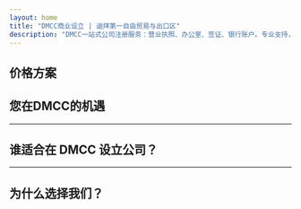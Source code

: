 ```yaml
---
layout: home
title: "DMCC商业设立 | 迪拜第一自由贸易与出口区"
description: "DMCC一站式公司注册服务：营业执照、办公室、签证、银行账户。专业支持，保证成功。"
---
```


<!-- text="专注发展 — 让iMind处理语言问题。" -->
<!-- text="传统课堂需要数年时间；iMind今天就能实现各种语言的实时理解。" -->
<!-- text="投资增长，而不是翻译难题。iMind为您创新提供翻译服务。" -->
<!-- <AuthButton text="体验在线演示 →" buttonClass="brand"/> -->

<HeroSection
title="**DMCC**自由区商业注册"
text="为贸易、物流、商品和国际商务运营提供一站式解决方案">

</HeroSection>

## 价格方案

<PricingPlans :plans="[
  {
    title: '直接在DMCC订购服务',
    details: '**29 205** AED  **17** 天',
    items: [
      '无中介直接访问',
      '无额外费用',
      '无佣金'
    ],
    linkText: '直接订购',
    linkHref: '/guide/use-cases#negotiations',
    bullet: '💬'
  },
  {
    title: '选择我们的**标准**方案获得专业指导',
    details: '**36 555** AED  **17** 天',
    items: [
      '节省时间',
      '可预测的结果',
      '个人专家协助',
      '商务级服务地点接送',
      '最少参与要求'
    ],
    linkText: '向专家订购',
    linkHref: '/guide/use-cases#operations',
    bullet: '⚡︎'
  },
  {
    title: '选择我们的**高端**方案获得**顶级**专家指导',
    details: '**42 055** AED  **15** 天',
    items: [
      '一人VIP机场接待',
      '高端机场-酒店-机场接送服务',
      '加急VIP程序',
      '保证结果',
      '24/7专属专家服务',
      '高端服务地点接送',
      '最少参与要求'
    ],
    linkText: '向专家订购',
    linkHref: '/guide/use-cases#operations',
    bullet: '💰'
  }
]" />

## 您在DMCC的机遇

<FeatureBlock :card="{
  title: 'DMCC公司全方位成立服务',
  details: '从许可证到签证和银行账户 — 我们为您处理整个流程。',
  items: [
    '⚡︎ 贸易、服务或咨询许可证在5-7个工作日内发放。',
    '✧ JLT（朱美拉湖塔）的办公空间或灵活办公桌。',
    '✧ 为企业主和员工提供UAE居留签证（2年有效期）。',
    '✧ 协助在UAE开设公司银行账户。',
  ],
  link: '/guide/dmcc-setup-process',
  src: {
    light: '/content/iStock-1366951573.jpg',
    dark: '/content/iStock-1366951573.jpg',
  },
  inversion: false
}" />

<FeatureBlock :card="{
  title: 'DMCC为何成为全球贸易首选',
  details: '一个享有良好国际声誉的自贸区，受到欧盟、美国和亚洲合作伙伴的信赖。',
  items: [
    '⚡︎ 强大的商业形象：DMCC是贸易公司的首选。',
    '✧ 100%外资所有权 — 无需本地合作伙伴。',
    '✧ 简化的出口程序、认证和物流支持。',
    '✧ 广泛的许可证范围 — 从黄金贸易到IT服务。',
  ],
  link: '/guide/why-dmcc',
  src: {
    light: '/content/iStock-1366951573.jpg',
    dark: '/content/iStock-1366951573.jpg',
  },
  inversion: true
}" />

<FeatureBlock :card="{
  title: '合规保证与风险管理',
  details: '完全符合UAE法规和国际标准。',
  items: [
    '⚡︎ 准备KYC和公司文件。',
    '✧ 支持UAE AML/CFT合规 [official source](https://u.ae/en/information-and-services/business/anti-money-laundering)。',
    '✧ 协助VAT、ESR和UBO注册。',
    '✧ 为您的企业提供持续的注册后法律支持。',
  ],
  link: '/guide/compliance-support',
  src: {
    light: '/content/iStock-1366951573.jpg',
    dark: '/content/iStock-1366951573.jpg',
  },
  inversion: false
}" />

---

## 谁适合在 DMCC 设立公司？

<FeatureCards :features="[
  {
    title: '进出口公司',
    details: '适用于从中国、印度、欧洲和中东采购的企业。',
    items: [
      '简化的合同和认证流程。',
      '通过阿联酋进行税收效率贸易。',
      '在国际客户中享有良好声誉。',
    ],
    linkText: 'Learn more',
    link: '/guide/dmcc-use-cases#import-export'
  },
  {
    title: '珠宝和大宗商品企业',
    details: '适用于黄金、钻石、金属、咖啡、茶叶和谷物贸易。',
    items: [
      '专门的 DMCC 贵金属和大宗商品许可证。',
      '提供出口文件和认证支持。',
      '通过 JAFZA 和 DP World 实现高效物流。',
    ],
    linkText: 'Explore solutions',
    link: '/guide/dmcc-use-cases#commodities'
  },
  {
    title: '科技公司',
    details: '为全球客户提供 SaaS、数字营销、软件开发服务。',
    items: [
      '享有自贸区内的prestigeous总部地址。',
      '优化的阿联酋税收结构优惠。',
      '通过 DMCC 许可证进入 GCC 和 MENA 市场。',
    ],
    linkText: 'View case studies',
    link: '/guide/dmcc-use-cases#it-business'
  }
]" />

---

## 为什么选择我们？

<FeatureBlock :card="{
  title: '从获取许可证到首份合同的专业支持',
  details: '凭借超过7年的经验，我们专门从事贸易和出口企业的DMCC公司设立。我们的法律团队确保从开始到完成的整个过程都合规顺畅。',
  items: [
    '✧ 透明定价，固定套餐。',
    '✧ 专属客户经理和法律顾问为您服务。',
    '✧ 在DMCC和阿联酋银行方面拥有良好的业绩记录。',
  ],
  link: '/guide/our-services',
  src: {
    light: '/content/iStock-1366951573.jpg',
    dark: '/content/iStock-1366951573.jpg',
  },
  inversion: true
}" />

<AuthButton text="获取免费报价 →" buttonClass="brand"/>